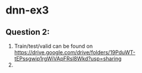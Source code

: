 # dnn-ex3
## Question 2:

1. Train/test/valid can be found on https://drive.google.com/drive/folders/19PduWT-tEPssgwip1rgWiVApFRsl8Wkd?usp=sharing
2. 